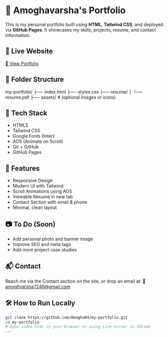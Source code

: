 # 💼 Amoghavarsha's  Portfolio

This is my personal  portfolio built using **HTML**, **Tailwind CSS**, and deployed via **GitHub Pages**. It showcases my skills, projects, resume, and contact information.

## 🚀 Live Website
[🔗 View Portfolio](https://amogha04.github.io/my-portfolio/)  

## 📁 Folder Structure
my-portfolio/
├── index.html
├── styles.css
├── resume/
│ └── resume.pdf
├── assets/ # (optional images or icons)

## 🧰 Tech Stack

- HTML5
- Tailwind CSS
- Google Fonts (Inter)
- AOS (Animate on Scroll)
- Git + GitHub
- GitHub Pages

## 📄 Features

- Responsive Design  
- Modern UI with Tailwind  
- Scroll Animations using AOS  
- Viewable Resume in new tab  
- Contact Section with email & phone  
- Minimal, clean layout  

## 📷 To Do (Soon)

- Add personal photo and banner image  
- Improve SEO and meta tags   
- Add more project case studies  


## 📬 Contact
Reach me via the Contact section on the site, or drop an email at:
📧 amoghvarsha7246@gmail.com

## 🛠️ How to Run Locally

```bash
git clone https://github.com/Amogha04/my-portfolio.git
cd my-portfolio
# Open index.html in your browser or using Live Server in VSCode
---
